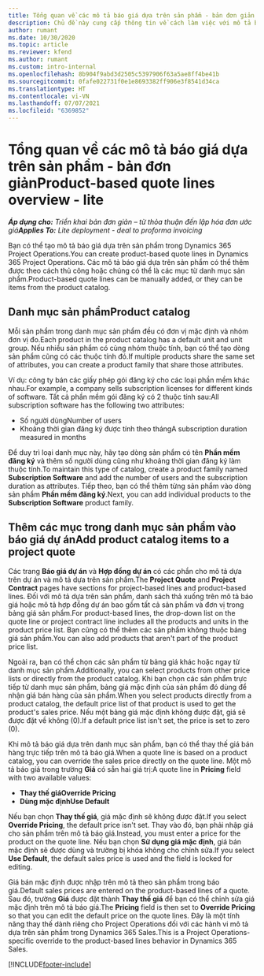 ```yaml
---
title: Tổng quan về các mô tả báo giá dựa trên sản phẩm - bản đơn giản
description: Chủ đề này cung cấp thông tin về cách làm việc với mô tả báo giá dựa trên sản phẩm.
author: rumant
ms.date: 10/30/2020
ms.topic: article
ms.reviewer: kfend
ms.author: rumant
ms.custom: intro-internal
ms.openlocfilehash: 8b904f9abd3d2505c5397906f63a5ae8ff4be41b
ms.sourcegitcommit: 0fafe022731f0e1e8693382ff906e3f8541d34ca
ms.translationtype: HT
ms.contentlocale: vi-VN
ms.lasthandoff: 07/07/2021
ms.locfileid: "6369852"
---
```

# <a name="product-based-quote-lines-overview---lite"></a><span data-ttu-id="2516e-103">Tổng quan về các mô tả báo giá dựa trên sản phẩm - bản đơn giản</span><span class="sxs-lookup"><span data-stu-id="2516e-103">Product-based quote lines overview - lite</span></span>

<span data-ttu-id="2516e-104">_**Áp dụng cho:** Triển khai bản đơn giản – từ thỏa thuận đến lập hóa đơn ước giá_</span><span class="sxs-lookup"><span data-stu-id="2516e-104">_**Applies To:** Lite deployment - deal to proforma invoicing_</span></span>

<span data-ttu-id="2516e-105">Bạn có thể tạo mô tả báo giá dựa trên sản phẩm trong Dynamics 365 Project Operations.</span><span class="sxs-lookup"><span data-stu-id="2516e-105">You can create product-based quote lines in Dynamics 365 Project Operations.</span></span> <span data-ttu-id="2516e-106">Các mô tả báo giá dựa trên sản phẩm có thể thêm được theo cách thủ công hoặc chúng có thể là các mục từ danh mục sản phẩm.</span><span class="sxs-lookup"><span data-stu-id="2516e-106">Product-based quote lines can be manually added, or they can be items from the product catalog.</span></span>

## <a name="product-catalog"></a><span data-ttu-id="2516e-107">Danh mục sản phẩm</span><span class="sxs-lookup"><span data-stu-id="2516e-107">Product catalog</span></span>

<span data-ttu-id="2516e-108">Mỗi sản phẩm trong danh mục sản phẩm đều có đơn vị mặc định và nhóm đơn vị đo.</span><span class="sxs-lookup"><span data-stu-id="2516e-108">Each product in the product catalog has a default unit and unit group.</span></span> <span data-ttu-id="2516e-109">Nếu nhiều sản phẩm có cùng nhóm thuộc tính, bạn có thể tạo dòng sản phẩm cũng có các thuộc tính đó.</span><span class="sxs-lookup"><span data-stu-id="2516e-109">If multiple products share the same set of attributes, you can create a product family that share those attributes.</span></span> 

<span data-ttu-id="2516e-110">Ví dụ: công ty bán các giấy phép gói đăng ký cho các loại phần mềm khác nhau.</span><span class="sxs-lookup"><span data-stu-id="2516e-110">For example, a company sells subscription licenses for different kinds of software.</span></span> <span data-ttu-id="2516e-111">Tất cả phần mềm gói đăng ký có 2 thuộc tính sau:</span><span class="sxs-lookup"><span data-stu-id="2516e-111">All subscription software has the following two attributes:</span></span>

- <span data-ttu-id="2516e-112">Số người dùng</span><span class="sxs-lookup"><span data-stu-id="2516e-112">Number of users</span></span>
- <span data-ttu-id="2516e-113">Khoảng thời gian đăng ký được tính theo tháng</span><span class="sxs-lookup"><span data-stu-id="2516e-113">A subscription duration measured in months</span></span>

<span data-ttu-id="2516e-114">Để duy trì loại danh mục này, hãy tạo dòng sản phẩm có tên **Phần mềm đăng ký** và thêm số người dùng cũng như khoảng thời gian đăng ký làm thuộc tính.</span><span class="sxs-lookup"><span data-stu-id="2516e-114">To maintain this type of catalog, create a product family named **Subscription Software** and add the number of users and the subscription duration as attributes.</span></span> <span data-ttu-id="2516e-115">Tiếp theo, bạn có thể thêm từng sản phẩm vào dòng sản phẩm **Phần mềm đăng ký**.</span><span class="sxs-lookup"><span data-stu-id="2516e-115">Next, you can add individual products to the **Subscription Software** product family.</span></span>

## <a name="add-product-catalog-items-to-a-project-quote"></a><span data-ttu-id="2516e-116">Thêm các mục trong danh mục sản phẩm vào báo giá dự án</span><span class="sxs-lookup"><span data-stu-id="2516e-116">Add product catalog items to a project quote</span></span>

<span data-ttu-id="2516e-117">Các trang **Báo giá dự án** và **Hợp đồng dự án** có các phần cho mô tả dựa trên dự án và mô tả dựa trên sản phẩm.</span><span class="sxs-lookup"><span data-stu-id="2516e-117">The **Project Quote** and **Project Contract** pages have sections for project-based lines and product-based lines.</span></span> <span data-ttu-id="2516e-118">Đối với mô tả dựa trên sản phẩm, danh sách thả xuống trên mô tả báo giá hoặc mô tả hợp đồng dự án bao gồm tất cả sản phẩm và đơn vị trong bảng giá sản phẩm.</span><span class="sxs-lookup"><span data-stu-id="2516e-118">For product-based lines, the drop-down list on the quote line or project contract line includes all the products and units in the product price list.</span></span> <span data-ttu-id="2516e-119">Bạn cũng có thể thêm các sản phẩm không thuộc bảng giá sản phẩm.</span><span class="sxs-lookup"><span data-stu-id="2516e-119">You can also add products that aren't part of the product price list.</span></span>

<span data-ttu-id="2516e-120">Ngoài ra, bạn có thể chọn các sản phẩm từ bảng giá khác hoặc ngay từ danh mục sản phẩm.</span><span class="sxs-lookup"><span data-stu-id="2516e-120">Additionally, you can select products from other price lists or directly from the product catalog.</span></span> <span data-ttu-id="2516e-121">Khi bạn chọn các sản phẩm trực tiếp từ danh mục sản phẩm, bảng giá mặc định của sản phẩm đó dùng để nhận giá bán hàng của sản phẩm.</span><span class="sxs-lookup"><span data-stu-id="2516e-121">When you select products directly from a product catalog, the default price list of that product is used to get the product's sales price.</span></span> <span data-ttu-id="2516e-122">Nếu một bảng giá mặc định không được đặt, giá sẽ được đặt về không (0).</span><span class="sxs-lookup"><span data-stu-id="2516e-122">If a default price list isn't set, the price is set to zero (0).</span></span>

<span data-ttu-id="2516e-123">Khi mô tả báo giá dựa trên danh mục sản phẩm, bạn có thể thay thế giá bán hàng trực tiếp trên mô tả báo giá.</span><span class="sxs-lookup"><span data-stu-id="2516e-123">When a quote line is based on a product catalog, you can override the sales price directly on the quote line.</span></span> <span data-ttu-id="2516e-124">Một mô tả báo giá trong trường **Giá** có sẵn hai giá trị:</span><span class="sxs-lookup"><span data-stu-id="2516e-124">A quote line in **Pricing** field with two available values:</span></span>

- <span data-ttu-id="2516e-125">**Thay thế giá**</span><span class="sxs-lookup"><span data-stu-id="2516e-125">**Override Pricing**</span></span>
- <span data-ttu-id="2516e-126">**Dùng mặc định**</span><span class="sxs-lookup"><span data-stu-id="2516e-126">**Use Default**</span></span>

<span data-ttu-id="2516e-127">Nếu bạn chọn **Thay thế giá**, giá mặc định sẽ không được đặt.</span><span class="sxs-lookup"><span data-stu-id="2516e-127">If you select **Override Pricing**, the default price isn't set.</span></span> <span data-ttu-id="2516e-128">Thay vào đó, bạn phải nhập giá cho sản phẩm trên mô tả báo giá.</span><span class="sxs-lookup"><span data-stu-id="2516e-128">Instead, you must enter a price for the product on the quote line.</span></span> <span data-ttu-id="2516e-129">Nếu bạn chọn **Sử dụng giá mặc định**, giá bán mặc định sẽ được dùng và trường bị khóa không cho chỉnh sửa.</span><span class="sxs-lookup"><span data-stu-id="2516e-129">If you select **Use Default**, the default sales price is used and the field is locked for editing.</span></span>

<span data-ttu-id="2516e-130">Giá bán mặc định được nhập trên mô tả theo sản phẩm trong báo giá.</span><span class="sxs-lookup"><span data-stu-id="2516e-130">Default sales prices are entered on the product-based lines of a quote.</span></span> <span data-ttu-id="2516e-131">Sau đó, trường **Giá** được đặt thành **Thay thế giá** để bạn có thể chỉnh sửa giá mặc định trên mô tả báo giá.</span><span class="sxs-lookup"><span data-stu-id="2516e-131">The **Pricing** field is then set to **Override Pricing** so that you can edit the default price on the quote lines.</span></span> <span data-ttu-id="2516e-132">Đây là một tính năng thay thế dành riêng cho Project Operations đối với các hành vi mô tả dựa trên sản phẩm trong Dynamics 365 Sales.</span><span class="sxs-lookup"><span data-stu-id="2516e-132">This is a Project Operations-specific override to the product-based lines behavior in Dynamics 365 Sales.</span></span>


[!INCLUDE[footer-include](../../includes/footer-banner.md)]